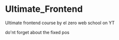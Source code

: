# Ultimate_Frontend
Ultimate frontend course by el zero web school on YT

do'nt forget about the fixed pos
